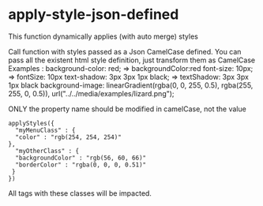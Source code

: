 # apply-style-json-defined

This function dynamically applies (with auto merge) styles

Call function with styles passed as a Json CamelCase defined.
You can pass all the existent html style definition, just transform them as CamelCase
Examples :
background-color: red; => backgroundColor:red
font-size: 10px; => fontSize: 10px
text-shadow: 3px 3px 1px black; => textShadow: 3px 3px 1px black
background-image: linearGradient(rgba(0, 0, 255, 0.5), rgba(255, 255, 0, 0.5)), url("../../media/examples/lizard.png");

ONLY the property name should be modified in camelCase, not the value

```
applyStyles({
  "myMenuClass" : {
  "color" : "rgb(254, 254, 254)"
},
  "myOtherClass" : {
  "backgroundColor" : "rgb(56, 60, 66)"
  "borderColor" : "rgba(0, 0, 0, 0.51)"
 }
})
```
All tags with these classes will be impacted.
